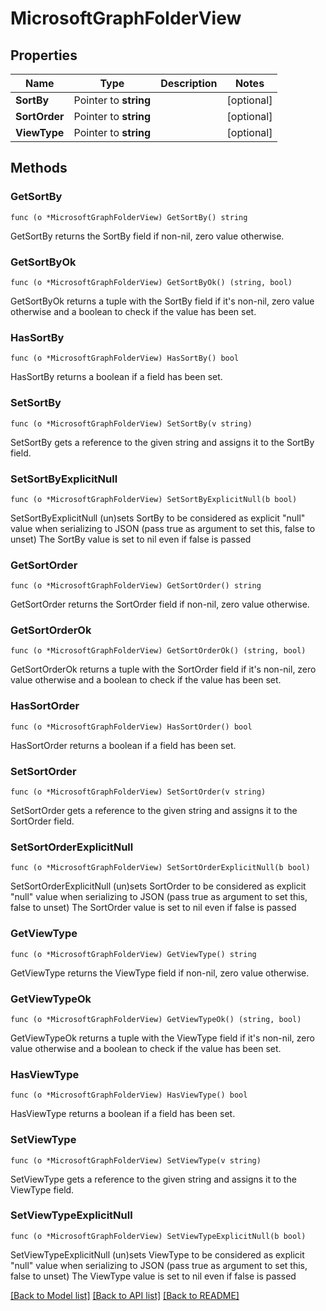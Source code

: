 # MicrosoftGraphFolderView

## Properties

Name | Type | Description | Notes
------------ | ------------- | ------------- | -------------
**SortBy** | Pointer to **string** |  | [optional] 
**SortOrder** | Pointer to **string** |  | [optional] 
**ViewType** | Pointer to **string** |  | [optional] 

## Methods

### GetSortBy

`func (o *MicrosoftGraphFolderView) GetSortBy() string`

GetSortBy returns the SortBy field if non-nil, zero value otherwise.

### GetSortByOk

`func (o *MicrosoftGraphFolderView) GetSortByOk() (string, bool)`

GetSortByOk returns a tuple with the SortBy field if it's non-nil, zero value otherwise
and a boolean to check if the value has been set.

### HasSortBy

`func (o *MicrosoftGraphFolderView) HasSortBy() bool`

HasSortBy returns a boolean if a field has been set.

### SetSortBy

`func (o *MicrosoftGraphFolderView) SetSortBy(v string)`

SetSortBy gets a reference to the given string and assigns it to the SortBy field.

### SetSortByExplicitNull

`func (o *MicrosoftGraphFolderView) SetSortByExplicitNull(b bool)`

SetSortByExplicitNull (un)sets SortBy to be considered as explicit "null" value
when serializing to JSON (pass true as argument to set this, false to unset)
The SortBy value is set to nil even if false is passed
### GetSortOrder

`func (o *MicrosoftGraphFolderView) GetSortOrder() string`

GetSortOrder returns the SortOrder field if non-nil, zero value otherwise.

### GetSortOrderOk

`func (o *MicrosoftGraphFolderView) GetSortOrderOk() (string, bool)`

GetSortOrderOk returns a tuple with the SortOrder field if it's non-nil, zero value otherwise
and a boolean to check if the value has been set.

### HasSortOrder

`func (o *MicrosoftGraphFolderView) HasSortOrder() bool`

HasSortOrder returns a boolean if a field has been set.

### SetSortOrder

`func (o *MicrosoftGraphFolderView) SetSortOrder(v string)`

SetSortOrder gets a reference to the given string and assigns it to the SortOrder field.

### SetSortOrderExplicitNull

`func (o *MicrosoftGraphFolderView) SetSortOrderExplicitNull(b bool)`

SetSortOrderExplicitNull (un)sets SortOrder to be considered as explicit "null" value
when serializing to JSON (pass true as argument to set this, false to unset)
The SortOrder value is set to nil even if false is passed
### GetViewType

`func (o *MicrosoftGraphFolderView) GetViewType() string`

GetViewType returns the ViewType field if non-nil, zero value otherwise.

### GetViewTypeOk

`func (o *MicrosoftGraphFolderView) GetViewTypeOk() (string, bool)`

GetViewTypeOk returns a tuple with the ViewType field if it's non-nil, zero value otherwise
and a boolean to check if the value has been set.

### HasViewType

`func (o *MicrosoftGraphFolderView) HasViewType() bool`

HasViewType returns a boolean if a field has been set.

### SetViewType

`func (o *MicrosoftGraphFolderView) SetViewType(v string)`

SetViewType gets a reference to the given string and assigns it to the ViewType field.

### SetViewTypeExplicitNull

`func (o *MicrosoftGraphFolderView) SetViewTypeExplicitNull(b bool)`

SetViewTypeExplicitNull (un)sets ViewType to be considered as explicit "null" value
when serializing to JSON (pass true as argument to set this, false to unset)
The ViewType value is set to nil even if false is passed

[[Back to Model list]](../README.md#documentation-for-models) [[Back to API list]](../README.md#documentation-for-api-endpoints) [[Back to README]](../README.md)


